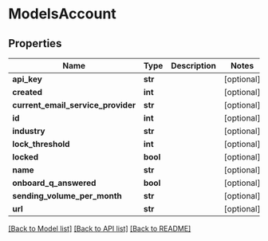 # ModelsAccount

## Properties
Name | Type | Description | Notes
------------ | ------------- | ------------- | -------------
**api_key** | **str** |  | [optional] 
**created** | **int** |  | [optional] 
**current_email_service_provider** | **str** |  | [optional] 
**id** | **int** |  | [optional] 
**industry** | **str** |  | [optional] 
**lock_threshold** | **int** |  | [optional] 
**locked** | **bool** |  | [optional] 
**name** | **str** |  | [optional] 
**onboard_q_answered** | **bool** |  | [optional] 
**sending_volume_per_month** | **str** |  | [optional] 
**url** | **str** |  | [optional] 

[[Back to Model list]](../README.md#documentation-for-models) [[Back to API list]](../README.md#documentation-for-api-endpoints) [[Back to README]](../README.md)



